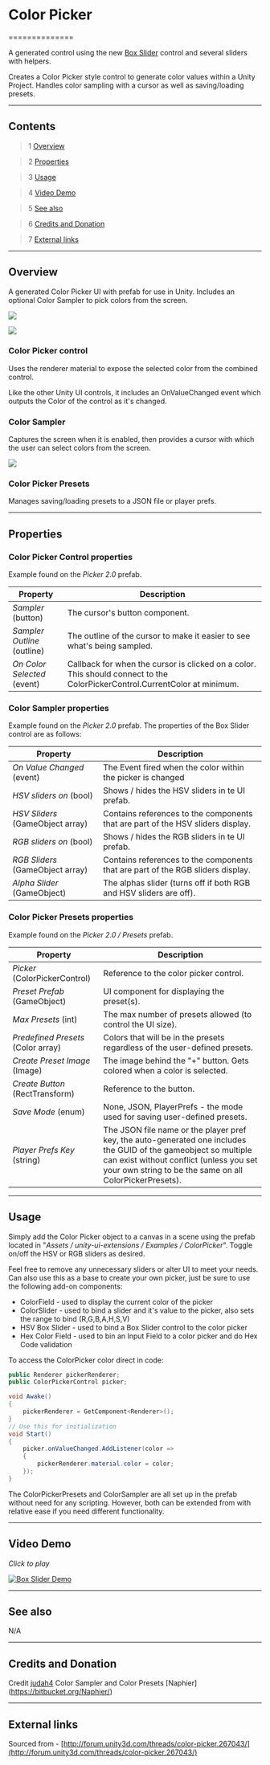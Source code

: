 # Color Picker

==============

A generated control using the new [Box Slider](https://bitbucket.org/UnityUIExtensions/unity-ui-extensions/wiki/Controls/BoxSlider) control and several sliders with helpers.

Creates a Color Picker style control to generate color values within a Unity Project. Handles color sampling with a cursor as well as saving/loading presets.

---------

## Contents

> 1 [Overview](#markdown-header-overview)

> 2 [Properties](#markdown-header-properties)

> 3 [Usage](#markdown-header-usage)

> 4 [Video Demo](#markdown-header-video-demo)

> 5 [See also](#markdown-header-see-also)

> 6 [Credits and Donation](#markdown-header-credits-and-donation)

> 7 [External links](#markdown-header-external-links)

---------

## Overview

A generated Color Picker UI with prefab for use in Unity. Includes an optional Color Sampler to pick colors from the screen.

![](https://bitbucket.org/UnityUIExtensions/unity-ui-extensions/wiki/Controls/Images/ColorPicker.jpg)

![](https://bitbucket.org/UnityUIExtensions/unity-ui-extensions/wiki/Controls/Images/ColorPickerInspector.jpg)

### Color Picker control

Uses the renderer material to expose the selected color from the combined control.

Like the other Unity UI controls, it includes an OnValueChanged event which outputs the Color of the control as it's changed.

### Color Sampler

Captures the screen when it is enabled, then provides a cursor with which the user can select colors from the screen. 

![](https://bitbucket.org/UnityUIExtensions/unity-ui-extensions/wiki/Controls/Images/ColorPickerPresets.jpg)

### Color Picker Presets

Manages saving/loading presets to a JSON file or player prefs.

---------

## Properties

### Color Picker Control properties

Example found on the *Picker 2.0* prefab.

Property | Description
--------- | --------------
*Sampler* (button) |The cursor's button component.
*Sampler Outline* (outline) |The outline of the cursor to make it easier to see what's being sampled.
*On Color Selected* (event) |Callback for when the cursor is clicked on a color. This should connect to the ColorPickerControl.CurrentColor at minimum.

### Color Sampler properties

Example found on the *Picker 2.0* prefab.
The properties of the Box Slider control are as follows:

Property | Description
--------- | --------------
*On Value Changed* (event) |The Event fired when the color within the picker is changed
*HSV sliders on* (bool) |Shows / hides the HSV sliders in te UI prefab.
*HSV Sliders* (GameObject array) |Contains references to the components that are part of the HSV sliders display.
*RGB sliders on* (bool) | Shows / hides the RGB sliders in te UI prefab.
*RGB Sliders* (GameObject array) |Contains references to the components that are part of the RGB sliders display.
*Alpha Slider* (GameObject) |The alphas slider (turns off if both RGB and HSV sliders are off).

### Color Picker Presets properties

Example found on the *Picker 2.0 / Presets* prefab.

Property | Description
--------- | --------------
*Picker* (ColorPickerControl)| Reference to the color picker control.
*Preset Prefab* (GameObject)| UI component for displaying the preset(s).
*Max Presets* (int)| The max number of presets allowed (to control the UI size).
*Predefined Presets* (Color array)| Colors that will be in the presets regardless of the user-defined presets.
*Create Preset Image* (Image)| The image behind the "+" button. Gets colored when a color is selected.
*Create Button* (RectTransform)| Reference to the button.
*Save Mode* (enum)| None, JSON, PlayerPrefs - the mode used for saving user-defined presets.
*Player Prefs Key* (string)| The JSON file name or the player pref key, the auto-generated one includes the GUID of the gameobject so multiple can exist without conflict (unless you set your own string to be the same on all ColorPickerPresets).

---------

## Usage

Simply add the Color Picker object to a canvas in a scene using the prefab located in "*Assets / unity-ui-extensions / Examples / ColorPicker*". Toggle on/off the HSV or RGB sliders as desired.

Feel free to remove any unnecessary sliders or alter UI to meet your needs. Can also use this as a base to create your own picker, just be sure to use the following add-on components:

* ColorField - used to display the current color of the picker
* ColorSlider - used to bind a slider and it's value to the picker, also sets the range to bind (R,G,B,A,H,S,V)
* HSV Box Slider - used to bind a Box Slider control to the color picker
* Hex Color Field - used to bin an Input Field to a color picker and do Hex Code validation

To access the ColorPicker color direct in code:

```csharp
public Renderer pickerRenderer;
public ColorPickerControl picker;

void Awake()
{
    pickerRenderer = GetComponent<Renderer>();
}
// Use this for initialization
void Start()
{
    picker.onValueChanged.AddListener(color =>
    {
        pickerRenderer.material.color = color;
    });
}
```

The ColorPickerPresets and ColorSampler are all set up in the prefab without need for any scripting. However, both can be extended from with relative ease if you need different functionality.

---------

## Video Demo

*Click to play*

[![Box Slider Demo](https://bitbucket.org/UnityUIExtensions/unity-ui-extensions/wiki/Controls/Images/ColorPickerDemo.jpg)](https://bitbucket.org/UnityUIExtensions/unity-ui-extensions/wiki/Controls/Images/ColorPickerDemo.mp4 "Box Slider Demo")

---------

## See also

N/A

---------

## Credits and Donation

Credit [judah4](https://forum.unity3d.com/members/judah4.34568/)
Color Sampler and Color Presets [Naphier] (https://bitbucket.org/Naphier/)

---------

## External links

Sourced from - [http://forum.unity3d.com/threads/color-picker.267043/](http://forum.unity3d.com/threads/color-picker.267043/)
